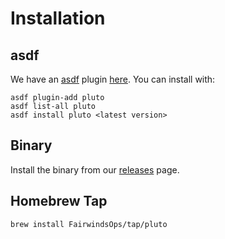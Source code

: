 # Installation

## asdf

We have an [asdf](https://asdf-vm.com/#/) plugin [here](https://github.com/FairwindsOps/asdf-pluto). You can install with:

```
asdf plugin-add pluto
asdf list-all pluto
asdf install pluto <latest version>
```

## Binary

Install the binary from our [releases](https://github.com/FairwindsOps/pluto/releases) page.

## Homebrew Tap

```
brew install FairwindsOps/tap/pluto
```
